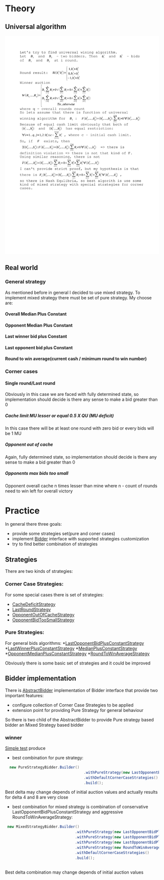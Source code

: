 # Theory

## Universal algorithm

![Alt text](./theory.svg)

## Real world

### General strategy

As mentioned before in general I decided to use mixed strategy. To implement mixed strategy there must be set of pure strategy.
My choose are:
#### Overall Median Plus Constant
#### Opponent Median Plus Constant
#### Last winner bid plus Constant
#### Last opponent bid plus Constant
#### Round to win average(current cash / minimum round to win number)

### Corner cases
#### Single round/Last round
Obviously in this case we are faced with fully determined state, so implementation should decide is there any sense to make
a bid greater than 0
##### Cache limit MU lesser or equal 0.5 X QU (MU deficit)
In this case there will be at least one round with zero bid or every bids will be 1 MU
##### Opponent out of cache
Again, fully determined state, so implementation should decide is there any sense to make
a bid greater than 0
##### Opponents max bids too small
Opponent overall cache n times lesser than mine where n - count of rounds need to win left for 
overall victory

# Practice
In general there three goals:
* provide some strategies set(pure and coner cases)
* implement [Bidder](src/main/java/auction/Bidder.java) interface with supported strategies customization
* try to find better combination of strategies
## Strategies
There are two kinds of strategies:
### Corner Case Strategies:
For some special cases there is set of strategies:
* [CacheDeficitStrategy](src/main/java/auction/strategy/corner/CacheDeficitStrategy.java)    
* [LastRoundStrategy](src/main/java/auction/strategy/corner/LastRoundStrategy.java)    
* [OpponentOutOfCacheStrategy](src/main/java/auction/strategy/corner/OpponentOutOfCacheStrategy.java)    
* [OpponentBidTooSmallStrategy](src/main/java/auction/strategy/corner/OpponentBidTooSmallStrategy.java)    

### Pure Strategies:
For general bids algorithms:
*[LastOpponentBidPlusConstantStrategy](src/main/java/auction/strategy/pure/LastOpponentBidPlusConstantStrategy.java)
*[LastWinnerPlusConstantStrategy](src/main/java/auction/strategy/pure/LastWinnerPlusConstantStrategy.java)
*[MedianPlusConstantStrategy](src/main/java/auction/strategy/pure/MedianPlusConstantStrategy.java)
*[OpponentMedianPlusConstantStrategy](src/main/java/auction/strategy/pure/OpponentMedianPlusConstantStrategy.java)
*[RoundToWinAverageStrategy](src/main/java/auction/strategy/pure/RoundToWinAverageStrategy.java)

Obviously there is some basic set of strategies and it could be improved


## Bidder implementation
There is [AbstractBidder](src/main/java/auction/AbstractBidder.java) implementation of Bidder interface that provide two
important features:
* configure collection of Corner Case Strategies to be applied
* extension point for providing Pure Strategy for general behaviour 

So there is two child of the AbstractBidder to provide Pure strategy based bidder an Mixed Strategy based bidder 

### winner
[Simple test](src/test/java/auction/utils/Competition.java) produce

* best combination for pure strategy:

```java
  new PureStrategyBidder.Builder()
                                    .withPureStrategy(new LastOpponentBidPlusConstantStrategy(4))
                                    .withDefaultCornerCaseStrategies()
                                    .build();
```

Best delta  may change depends of initial auction values and actually results for delta  4 and 8 are very close

* best combination for mixed strategy is combination of conservative LastOpponentBidPlusConstantStrategy and aggressive
 RoundToWinAverageStrategy:
 
```java   
 new MixedStrategyBidder.Builder()
                                .withPureStrategy(new LastOpponentBidPlusConstantStrategy(2))
                                .withPureStrategy(new LastOpponentBidPlusConstantStrategy(4))
                                .withPureStrategy(new LastOpponentBidPlusConstantStrategy(8))
                                .withPureStrategy(new RoundToWinAverageStrategy())
                                .withDefaultCornerCaseStrategies()
                                .build();
                               
```
Best delta combination may change depends of initial auction values 
 
